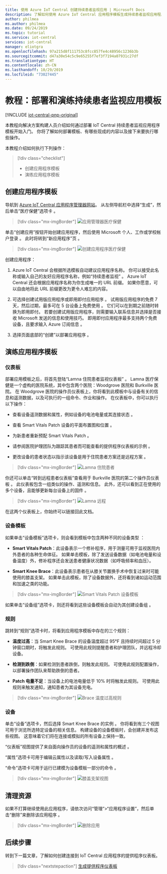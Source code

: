```yaml
---
title: 使用 Azure IoT Central 创建持续患者监视应用 | Microsoft Docs
description: 了解如何使用 Azure IoT Central 应用程序模板生成持续患者监视应用程序。
author: philmea
ms.author: philmea
ms.date: 09/24/2019
ms.topic: tutorial
ms.service: iot-central
services: iot-central
manager: eliotgra
ms.openlocfilehash: 97a215d8f111753c8fcc857fe4c48956c1236b3b
ms.sourcegitcommit: d47a30e54c5c9e65255f7ef3f7194a07931c27df
ms.translationtype: HT
ms.contentlocale: zh-CN
ms.lasthandoff: 10/29/2019
ms.locfileid: "73027445"
---
```

# <a name="tutorial-deploy-and-walkthrough-a-continuous-patient-monitoring-app-template"></a>教程：部署和演练持续患者监视应用模板

[!INCLUDE [iot-central-pnp-original](../../../includes/iot-central-pnp-original-note.md)]

本教程向解决方案构建人员介绍如何通过部署 IoT Central 持续患者监视应用程序模板开始入门。 你将了解如何部署模板、有哪些现成的内容以及接下来要执行哪些操作。

本教程介绍如何执行下列操作：

> [!div class="checklist"]
> * 创建应用程序模板
> * 演练应用程序模板

## <a name="create-an-application-template"></a>创建应用程序模板

导航到 [Azure IoT Central 应用程序管理器网站](https://apps.azureiotcentral.com/)。 从左侧导航栏中选择“生成”，然后单击“医疗保健”选项卡   。 

>[!div class="mx-imgBorder"] 
>![应用管理器医疗保健](media/app-manager-health.png)

单击“创建应用”按钮开始创建应用程序，然后使用 Microsoft 个人、工作或学校帐户登录  。 此时将转到“新应用程序”页  。

>[!div class="mx-imgBorder"] 
>![创建应用程序医疗保健](media/app-manager-health-create.png)

创建应用程序：

1. Azure IoT Central 会根据所选模板自动建议应用程序名称。 你可以接受此名称或输入自己的友好应用程序名称，例如“持续患者监视”  。 Azure IoT Central 还会根据应用程序名称为你生成唯一的 URL 前缀。 如果你愿意，可以自由地将此 URL 前缀更改为更令人难忘的内容。

2. 可选择创建试用版应用程序或即用即付应用程序   。 试用版应用程序的免费 7 天，然后过期，最多可在 5 台设备上免费使用  。 它们可以在到期之前随时转换为即用即付。 若要创建试用版应用程序，则需要输入联系信息并选择是否接收 Microsoft 发送的信息和使用技巧。 即用即付应用程序最多支持两个免费设备，且要求输入 Azure 订阅信息  。

3. 选择页面底部的“创建”以部署应用程序  。

## <a name="walk-through-the-application-template"></a>演练应用程序模板

### <a name="dashboards"></a>仪表板

部署应用模板之后，将首先登陆“Lamna 住院患者监视仪表板”  。 Lamna 医疗保健是一个虚构的医院系统，其中包含两个医院：Woodgrove 医院和 Burkville 医院。 在 Woodgrove 医院的操作员仪表板上，你将看到此模板中与设备有关的信息和遥测数据，以及可执行的一组命令、作业和操作。 在仪表板中，你可以执行以下操作：

* 查看设备遥测数据和属性，例如设备的电池电量或其连接状态   。

* 查看 Smart Vitals Patch 设备的平面布置图和位置  。

* 为新患者重新预配 Smart Vitals Patch  。

* 请参阅医院护理团队为跟踪其患者而可能查看的提供程序仪表板的示例  。

* 更改设备的患者状态以指示该设备是用于住院患者方案还是远程方案  。

>[!div class="mx-imgBorder"] 
>![Lamna 住院患者](media/lamna-in-patient.png)

你还可以单击“转到远程患者仪表板”查看用于 Burkville 医院的第二个操作员仪表板  。 此仪表板包含一组类似的操作、遥测和信息。 此外，还可以看到正在使用的多个设备，且能够更新每台设备上的固件  。

>[!div class="mx-imgBorder"] 
>![Lamna 远程](media/lamna-remote.png)

在这两个仪表板上，你始终可以链接回此文档。

### <a name="device-templates"></a>设备模板

如果单击“设备模板”选项卡，则会看到模板中包含两种不同的设备类型  ：

* **Smart Vitals Patch**：此设备表示一个修补程序，用于测量可用于监视医院内外患者的各种生命体征。 如果单击模板，除了发送设备数据（如电池电量和设备温度）外，修补程序还会发送患者健康状况数据（如呼吸频率和血压）。

* **Smart Knee Brace**：此设备表示患者在从膝关节置换手术中恢复过来时可能使用的膝盖支架。 如果单击此模板，除了设备数据外，还将看到诸如运动范围和加速之类的功能。

>[!div class="mx-imgBorder"] 
>![Smart Vitals Patch 设备模板](media/smart-vitals-device-template.png)

如果单击“设备组”选项卡，则还将看到这些设备模板会自动为其创建设备组  。

### <a name="rules"></a>规则

跳转到“规则”选项卡时，将看到应用程序模板中存在的三个规则：

* **温度过高**：当 Smart Knee Brace 的设备温度超过 95&deg;F 且持续时间超过 5 分钟窗口期时，将触发此规则。 可使用此规则提醒患者和护理团队，并远程冷却设备。

* **检测到跌倒**：如果检测到患者跌倒，则触发此规则。 可使用此规则配置操作，以部署操作团队来帮助跌倒的患者。

* **Patch 电量不足**：当设备上的电池电量低于 10% 时将触发此规则。 可使用此规则来触发通知，通知患者为其设备充电。

>[!div class="mx-imgBorder"] 
>![Brace 温度过高规则](media/brace-temp-rule.png)

### <a name="devices"></a>设备

单击“设备”选项卡，然后选择 Smart Knee Brace 的实例   。 你将看到有三个视图可用于浏览所选特定设备的相关信息。 构建设备的设备模板时，会创建并发布这些视图。 这意味着它们将在连接或模拟的所有设备上保持一致。

“仪表板”视图提供了来自面向操作员的设备的遥测和属性的概述  。

“属性”选项卡可用于编辑云属性以及读取/写入设备属性  。

“命令”选项卡可用于运行已建模为设备模板一部分的命令  。

>[!div class="mx-imgBorder"] 
>![膝盖支架视图](media/knee-brace-dashboard.png)

## <a name="clean-up-resources"></a>清理资源

如果不打算继续使用此应用程序，请依次访问“管理”>“应用程序设置”，然后单击“删除”来删除该应用程序   。

>[!div class="mx-imgBorder"] 
>![删除应用](media/admin-delete.png)

## <a name="next-steps"></a>后续步骤

转到下一篇文章，了解如何创建连接到 IoT Central 应用程序的提供程序仪表板。

> [!div class="nextstepaction"]
> [生成提供程序仪表板](howto-health-data-triage.md)